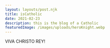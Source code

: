 ```yaml
---
layout: layouts/post.njk
title: isCatholic
date: 2021-02-23
description: this is the blog of a Catholic
featuredImage: /images/uploads/heroKnight.webp
---
```

VIVA CHRISTO REY!
